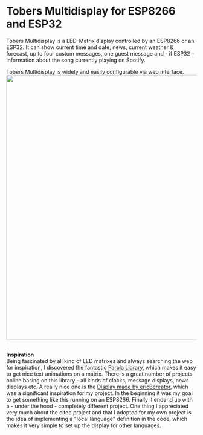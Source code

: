 # Tobers Multidisplay for ESP8266 and ESP32
Tobers Multidisplay is a LED-Matrix display controlled by an ESP8266 or an ESP32. It can show current time and date, news, current weather & forecast, up to four custom messages, one guest message and - if ESP32 - information about the song currently playing on Spotify.

Tobers Multidisplay is widely and easily configurable via web interface.
<img src="showcase/howto.jpg" width="700">
<br><br>

**Inspiration**<br>
Being fascinated by all kind of LED matrixes and always searching the web for inspiration, I discovered the fantastic [Parola Library](https://github.com/MajicDesigns/MD_Parola), which makes it easy to get nice text animations on a matrix.
There is a great number of projects online basing on this library - all kinds of clocks, message displays, news displays etc. A really nice one is the [Display made by ericBcreator](https://www.hackster.io/ericBcreator/1024-led-matrix-wifi-message-board-with-menu-web-interface-1b2666), which was a significant inspiration for my project. In the beginning it was my goal to get something like this running on an ESP8266. Finally it endend up with a - under the hood - completely different project. One thing I appreciated very much about the cited project and that I adopted for my own project is the idea of implementing a "local language" definition in the code, which makes it very simple to set up the display for other languages.
